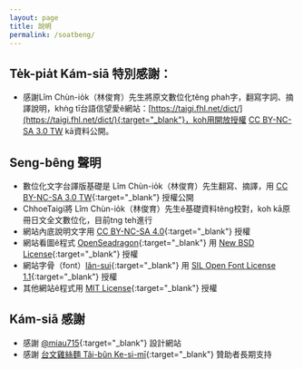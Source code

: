 ```yaml
---
layout: page
title: 說明
permalink: /soatbeng/
---
```


## Te̍k-pia̍t Kám-siā 特別感謝：
- 感謝Lîm Chùn-io̍k（林俊育）先生將原文數位化têng phah字，翻寫字詞、摘譯說明，khǹg tī台語信望愛ê網站：[https://taigi.fhl.net/dict/](https://taigi.fhl.net/dict/){:target="_blank"}，koh用開放授權 [CC BY-NC-SA 3.0 TW](https://creativecommons.org/licenses/by-nc-sa/3.0/tw/) kā資料公開。

## Seng-bêng 聲明
- 數位化文字台譯版基礎是 Lîm Chùn-io̍k（林俊育）先生翻寫、摘譯，用 [CC BY-NC-SA 3.0 TW](https://creativecommons.org/licenses/by-nc-sa/3.0/tw/){:target="_blank"} 授權公開
- ChhoeTaigi將 Lîm Chùn-io̍k（林俊育）先生ê基礎資料têng校對，koh kā原冊日文全文數位化，目前tng teh進行
- 網站內底說明文字用 [CC BY-NC-SA 4.0](https://creativecommons.org/licenses/by-nc-sa/4.0/){:target="_blank"} 授權
- 網站看圖ê程式 [OpenSeadragon](https://openseadragon.github.io/){:target="_blank"} 用 [New BSD License](https://openseadragon.github.io/license/){:target="_blank"} 授權
- 網站字骨（font）[Iân-sui](https://github.com/ButTaiwan/iansui){:target="_blank"} 用 [SIL Open Font License 1.1](https://github.com/ButTaiwan/iansui#%E9%96%8B%E6%BA%90%E6%8E%88%E6%AC%8A%E8%A6%8F%E5%AE%9A){:target="_blank"} 授權
- 其他網站ê程式用 [MIT License](https://raw.githubusercontent.com/ThakTaigi/scannedImgViewer/main/LICENSE){:target="_blank"} 授權

## Kám-siā 感謝
- 感謝 [@miau715](https://github.com/miau715){:target="_blank"} 設計網站
- 感謝 [台文雞絲麵 Tâi-bûn Ke-si-mī](https://r.zecz.ec/JiZo){:target="_blank"} 贊助者長期支持
